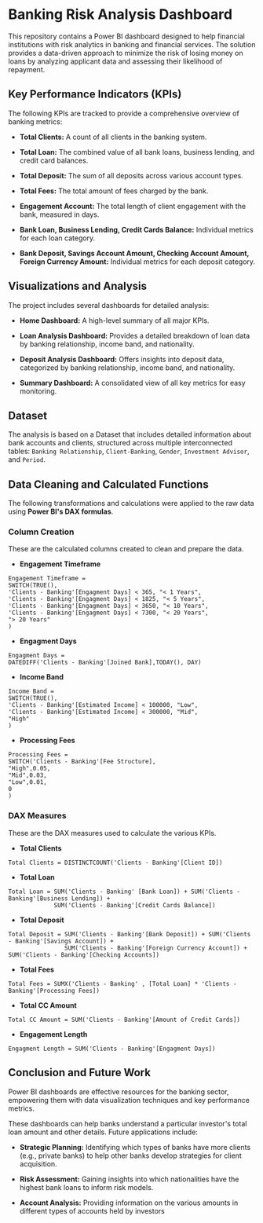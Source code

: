 # Banking Risk Analysis Dashboard
This repository contains a Power BI dashboard designed to help financial institutions with risk analytics in banking and financial services. The solution provides a data-driven approach to minimize the risk of losing money on loans by analyzing applicant data and assessing their likelihood of repayment.

## Key Performance Indicators (KPIs)
The following KPIs are tracked to provide a comprehensive overview of banking metrics:

- **Total Clients:** A count of all clients in the banking system.

- **Total Loan:** The combined value of all bank loans, business lending, and credit card balances.

- **Total Deposit:** The sum of all deposits across various account types.

- **Total Fees:** The total amount of fees charged by the bank.

- **Engagement Account:** The total length of client engagement with the bank, measured in days.

- **Bank Loan, Business Lending, Credit Cards Balance:** Individual metrics for each loan category.

- **Bank Deposit, Savings Account Amount, Checking Account Amount, Foreign Currency Amount:** Individual metrics for each deposit category.

## Visualizations and Analysis
The project includes several dashboards for detailed analysis:

- **Home Dashboard:** A high-level summary of all major KPIs.

- **Loan Analysis Dashboard:** Provides a detailed breakdown of loan data by banking relationship, income band, and nationality.

- **Deposit Analysis Dashboard:** Offers insights into deposit data, categorized by banking relationship, income band, and nationality.

- **Summary Dashboard:** A consolidated view of all key metrics for easy monitoring.

## Dataset
The analysis is based on a Dataset that includes detailed information about bank accounts and clients, structured across multiple interconnected tables: ```Banking Relationship```, ```Client-Banking```, ```Gender```, ```Investment Advisor```, and ```Period```.


## Data Cleaning and Calculated Functions
The following transformations and calculations were applied to the raw data using **Power BI's DAX formulas**.

### Column Creation
These are the calculated columns created to clean and prepare the data.
- **Engagement Timeframe**
```
Engagement Timeframe = 
SWITCH(TRUE(),
'Clients - Banking'[Engagment Days] < 365, "< 1 Years",
'Clients - Banking'[Engagment Days] < 1825, "< 5 Years",
'Clients - Banking'[Engagment Days] < 3650, "< 10 Years",
'Clients - Banking'[Engagment Days] < 7300, "< 20 Years",
"> 20 Years"
)
```
- **Engagment Days**
```
Engagment Days = 
DATEDIFF('Clients - Banking'[Joined Bank],TODAY(), DAY)
```
- **Income Band**
```
Income Band = 
SWITCH(TRUE(),
'Clients - Banking'[Estimated Income] < 100000, "Low",
'Clients - Banking'[Estimated Income] < 300000, "Mid",
"High"
)
```
- **Processing Fees**
```
Processing Fees = 
SWITCH('Clients - Banking'[Fee Structure],
"High",0.05,
"Mid",0.03,
"Low",0.01,
0
)
```
### DAX Measures
These are the DAX measures used to calculate the various KPIs.

- **Total Clients**
```
Total Clients = DISTINCTCOUNT('Clients - Banking'[Client ID])
```
- **Total Loan**
```
Total Loan = SUM('Clients - Banking' [Bank Loan]) + SUM('Clients - Banking'[Business Lending]) +
             SUM('Clients - Banking'[Credit Cards Balance])
```
- **Total Deposit**
```
Total Deposit = SUM('Clients - Banking'[Bank Deposit]) + SUM('Clients - Banking'[Savings Account]) +
                SUM('Clients - Banking'[Foreign Currency Account]) + SUM('Clients - Banking'[Checking Accounts])
```
- **Total Fees**
```
Total Fees = SUMX('Clients - Banking' , [Total Loan] * 'Clients - Banking'[Processing Fees])
```
- **Total CC Amount**
```
Total CC Amount = SUM('Clients - Banking'[Amount of Credit Cards])
```
- **Engagement Length**
```
Engagment Length = SUM('Clients - Banking'[Engagment Days])
```
## Conclusion and Future Work
Power BI dashboards are effective resources for the banking sector, empowering them with data visualization techniques and key performance metrics.

These dashboards can help banks understand a particular investor's total loan amount and other details. Future applications include:

- **Strategic Planning:** Identifying which types of banks have more clients (e.g., private banks) to help other banks develop strategies for client acquisition.


- **Risk Assessment:** Gaining insights into which nationalities have the highest bank loans to inform risk models.


- **Account Analysis:** Providing information on the various amounts in different types of accounts held by investors













